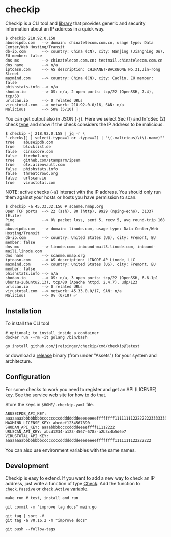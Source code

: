 # checkip

Checkip is a CLI tool and [library](https://pkg.go.dev/github.com/jreisinger/checkip) that provides generic and security information about an IP address in a quick way.

```
$ checkip 218.92.0.158
abuseipdb.com   --> domain: chinatelecom.com.cn, usage type: Data Center/Web Hosting/Transit
db-ip.com       --> country: China (CN), city: Nanjing (Jiangning Qu), EU member: false
dns mx          --> chinatelecom.com.cn: testmail.chinatelecom.com.cn
dns name        --> n/a
iptoasn.com     --> AS description: CHINANET-BACKBONE No.31,Jin-rong Street
maxmind.com     --> country: China (CN), city: Caolin, EU member: false
phishstats.info --> n/a
shodan.io       --> OS: n/a, 2 open ports: tcp/22 (OpenSSH, 7.4), tcp/53
urlscan.io      --> 0 related URLs
virustotal.com  --> network: 218.92.0.0/16, SAN: n/a
Malicious       --> 50% (5/10) 🚫
```

You can get output also in JSON (`-j`). Here we select Sec (1) and InfoSec (2) check [type](https://pkg.go.dev/github.com/jreisinger/checkip#Type) and show if the check considers the IP address to be malicious.

```
$ checkip -j 218.92.0.158 | jq -r \
'.checks[] | select(.type==1 or .type==2) | "\(.malicious)\t\(.name)"'
true	abuseipdb.com
true	blocklist.de
false	cinsscore.com
false	firehol.org
true	github.com/stamparm/ipsum
true	otx.alienvault.com
false	phishstats.info
false	threatcrowd.org
false	urlscan.io
true	virustotal.com
```

NOTE: active checks (`-a`) interact with the IP address. You should only run them against your hosts or hosts you have permission to scan.

```
$ checkip -a 45.33.32.156 # scanme.nmap.org
Open TCP ports  --> 22 (ssh), 80 (http), 9929 (nping-echo), 31337 (Elite)
Ping            --> 0% packet loss, sent 5, recv 5, avg round-trip 168 ms
abuseipdb.com   --> domain: linode.com, usage type: Data Center/Web Hosting/Transit
db-ip.com       --> country: United States (US), city: Fremont, EU member: false
dns mx          --> linode.com: inbound-mail3.linode.com, inbound-mail1.linode.com
dns name        --> scanme.nmap.org
iptoasn.com     --> AS description: LINODE-AP Linode, LLC
maxmind.com     --> country: United States (US), city: Fremont, EU member: false
phishstats.info --> n/a
shodan.io       --> OS: n/a, 3 open ports: tcp/22 (OpenSSH, 6.6.1p1 Ubuntu-2ubuntu2.13), tcp/80 (Apache httpd, 2.4.7), udp/123
urlscan.io      --> 0 related URLs
virustotal.com  --> network: 45.33.0.0/17, SAN: n/a
Malicious       --> 0% (0/10) ✅
```

## Installation

To install the CLI tool

```
# optional; to install inside a container
docker run --rm -it golang /bin/bash

go install github.com/jreisinger/checkip/cmd/checkip@latest
```

or download a [release](https://github.com/jreisinger/checkip/releases) binary (from under "Assets") for your system and architecture.

## Configuration

For some checks to work you need to register and get an API (LICENSE) key. See the service web site for how to do that.

Store the keys in `$HOME/.checkip.yaml` file.

```
ABUSEIPDB_API_KEY: aaaaaaaabbbbbbbbccccccccddddddddeeeeeeeeffffffff11111111222222223333333344444444
MAXMIND_LICENSE_KEY: abcdef1234567890
SHODAN_API_KEY: aaaabbbbccccddddeeeeffff11112222
URLSCAN_API_KEY: abcd1234-a123-4567-678z-a2b3c4b5d6e7
VIRUSTOTAL_API_KEY: aaaaaaaabbbbbbbbccccccccddddddddeeeeeeeeffffffff1111111122222222
```

You can also use environment variables with the same names.

## Development

Checkip is easy to extend. If you want to add a new way to check an IP address, just write a function of type [Check](https://pkg.go.dev/github.com/jreisinger/checkip#Check). Add the function to `check.Passive` or `check.Active` [variable](https://pkg.go.dev/github.com/jreisinger/checkip/check#pkg-variables).

```
make run # test, install and run

git commit -m "improve tag docs" main.go

git tag | sort -V
git tag -a v0.16.2 -m "improve docs"

git push --follow-tags
```
